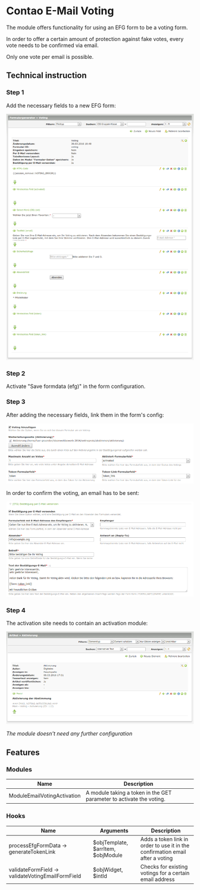 # Contao E-Mail Voting

The module offers functionality for using an EFG form to be a voting form.

In order to offer a certain amount of protection against fake votes, every vote needs to be confirmed via email.

Only one vote per email is possible.

## Technical instruction

### Step 1
Add the necessary fields to a new EFG form:

![alt myModulePreview](docs/formfields.png)

### Step 2

Activate "Save formdata (efg)" in the form configuration.

### Step 3
After adding the necessary fields, link them in the form's config:

![alt myModulePreview](docs/form.png)

In order to confirm the voting, an email has to be sent:

![alt myModulePreview](docs/form_email.png)

### Step 4
The activation site needs to contain an activation module:

![alt myModulePreview](docs/article.png)

*The module doesn't need any further configuration*

## Features

### Modules

Name | Description
---- | -----------
ModuleEmailVotingActivation | A module taking a token in the GET parameter to activate the voting.

### Hooks

Name | Arguments | Description
---- | --------- | -----------
processEfgFormData -> generateTokenLink | $objTemplate, $arrItem, $objModule | Adds a token link in order to use it in the confirmation email after a voting
validateFormField -> validateVotingEmailFormField | $objWidget, $intId | Checks for existing votings for a certain email address

